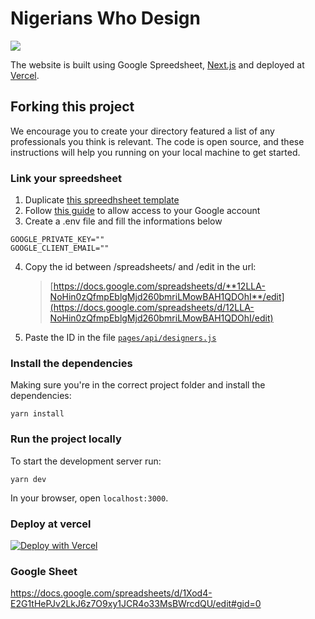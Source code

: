 # Nigerians Who Design

![](https://nigerians-who-design-bosslevan.vercel.app/img/preview.png)

The website is built using Google Spreedsheet, [Next.js](https://nextjs.org/) and deployed at [Vercel](https://vercel.com/).

## Forking this project

We encourage you to create your directory featured a list of any professionals you think is relevant. The code is open source, and these instructions will help you running on your local machine to get started.

### Link your spreedsheet

1. Duplicate [this spreedhsheet template](https://docs.google.com/spreadsheets/d/12LLA-NoHin0zQfmpEblgMjd260bmriLMowBAH1QDOhI/edit)
2. Follow [this guide](https://leerob.io/snippets/google-sheets#usage) to allow access to your Google account
3. Create a .env file and fill the informations below

```
GOOGLE_PRIVATE_KEY=""
GOOGLE_CLIENT_EMAIL=""
```

4. Copy the id between /spreadsheets/ and /edit in the url:
   > [https://docs.google.com/spreadsheets/d/**12LLA-NoHin0zQfmpEblgMjd260bmriLMowBAH1QDOhI**/edit](https://docs.google.com/spreadsheets/d/12LLA-NoHin0zQfmpEblgMjd260bmriLMowBAH1QDOhI/edit)
5. Paste the ID in the file [`pages/api/designers.js`](https://github.com/zehfernandes/brazilianswhodesign/blob/main/pages/api/designers.js)

### Install the dependencies

Making sure you're in the correct project folder and install the dependencies:

```
yarn install
```

### Run the project locally

To start the development server run:

```
yarn dev
```

In your browser, open `localhost:3000`.

### Deploy at vercel

[![Deploy with Vercel](https://vercel.com/button)](https://vercel.com/import/project?template=https%3A%2F%2Fgithub.com%2Fzehfernandes%2Fbrazilianswhodesign)

### Google Sheet

https://docs.google.com/spreadsheets/d/1Xod4-E2G1tHePJv2LkJ6z7O9xy1JCR4o33MsBWrcdQU/edit#gid=0
